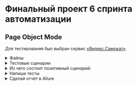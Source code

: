 # Финальный проект 6 спринта автоматизации

##  Page Object Mode

Для тестирования был выбран сервис [«Яндекс.Самокат»](https://qa-scooter.praktikum-services.ru/).


 <details> <summary> Файлы </summary>

> tests - директория с тестами
> 
> pages - созданные классы и функции (домашняя страница, страница заказа)
> 
> locators.py - локаторы
>
>conftest.py - фикстуры
> 
>data.py - набор тд 
>
>requirements.txt - файл с необходимыми зависимостями
> 
>allure_results - отчет о тестировании
</details>


<details> <summary> Тестовые сценарии </summary>

1. Выпадающий список в разделе «Вопросы о важном». Тебе нужно проверить: когда нажимаешь на стрелочку, открывается соответствующий текст. Важно написать отдельный тест на каждый вопрос.
2. Заказ самоката. Нужно проверить весь флоу позитивного сценария с двумя наборами данных. Проверить точки входа в сценарий, их две: кнопка «Заказать» вверху страницы и внизу.

</details>


<details> <summary>Из чего состоит позитивный сценарий:</summary>

- Нажать кнопку «Заказать». На странице две кнопки заказа.
- Заполнить форму заказа.
- Проверить, что появилось всплывающее окно с сообщением об успешном создании заказа.
- Проверить: если нажать на логотип «Самоката», попадёшь на главную страницу «Самоката».
- Проверить: если нажать на логотип Яндекса, в новом окне через редирект откроется главная страница Дзена.

</details>


<details> <summary> Напиши тесты </summary>

1. Опиши необходимые локаторы с помощью Page Object.
>Создай отдельный пакет для Page Object.
> 
>Для каждой страницы нужно создать отдельный класс с Page Object.
2. Напиши тесты на Selenium. Тесты нужно разделить по тематике или функциональности. Обрати внимание: не нужно создавать отдельный класс для каждого теста. Добавь тесты на одну функциональность в один класс. 

>Все тесты должны лежать в директории test. 
> 
>Проверь, что тесты запускаются. 
> 
3. Используй параметризацию.

</details>

<details> <summary> Сделай отчёт в Allure </summary>

- Сгенерируй Allure-отчёт и запушь его в репозиторий.
</details>
